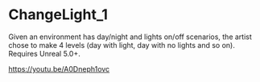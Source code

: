 # ChangeLight_1
Given an environment has day/night and lights on/off scenarios, the artist chose to make 4 levels (day with light, day with no lights and so on).
Requires Unreal 5.0+.

https://youtu.be/A0Dneph1ovc
